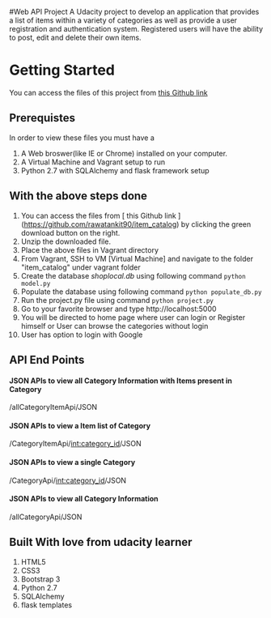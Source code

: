 #Web API Project
A  Udacity project to develop an application that provides a list of items within a variety of categories as well as provide a user registration and authentication system. Registered users will have the ability to post, edit and delete their own items.

# Getting Started
You can access the files of this project from [ this Github link](https://github.com/rawatankit90/item_catalog)

## Prerequistes
In order to view these files you must have a

1) A Web broswer(like IE or Chrome) installed on your computer.
2) A Virtual Machine and Vagrant setup to run
3) Python 2.7 with SQLAlchemy and flask framework setup

## With the above steps done
1) You can access the files from [ this Github link ] (https://github.com/rawatankit90/item_catalog) by clicking the green download button on the right.
2) Unzip the downloaded file.
3) Place the above files in Vagrant directory
4) From Vagrant, SSH to VM [Virtual Machine]  and navigate to the folder "item_catalog" under vagrant folder
5) Create the database *shoplocal.db* using following command `python model.py`
6) Populate the database using following command `python populate_db.py`
5) Run the project.py file using command `python project.py`
6) Go to your favorite browser and type http://localhost:5000
7) You will be directed to home page where user can login or Register himself or User can browse the categories without login
8) User has option to login with Google

## API End Points

#### JSON APIs to view all Category Information with Items present in Category
/allCategoryItemApi/JSON


#### JSON APIs to view a Item list of Category
/CategoryItemApi/<int:category_id>/JSON


#### JSON APIs to view a single Category
/CategoryApi/<int:category_id>/JSON


#### JSON APIs to view all Category Information
/allCategoryApi/JSON

## Built With love from udacity learner
1) HTML5
2) CSS3
3) Bootstrap 3
4) Python 2.7
5) SQLAlchemy
6) flask templates
